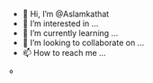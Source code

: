 - 👋 Hi, I’m @Aslamkathat
- 👀 I’m interested in ...
- 🌱 I’m currently learning ...
- 💞️ I’m looking to collaborate on ...
- 📫 How to reach me ...

<!---
Aslamkathat/Aslamkathat is a ✨ special ✨ repository because its `README.md` (this file) appears on your GitHub profile.
You can click the Preview link to take a look at your changes.
--->
⁰

